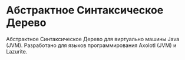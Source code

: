 # Абстрактное Синтаксическое Дерево
Абстрактное Синтаксическое Дерево для виртуально машины Java (JVM). Разработано для языков программирования Axolotl (JVM) и Lazurite.
